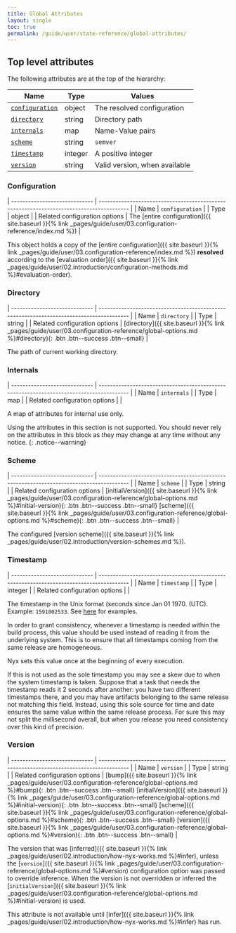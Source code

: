 ```yaml
---
title: Global Attributes
layout: single
toc: true
permalink: /guide/user/state-reference/global-attributes/
---
```


## Top level attributes

The following attributes are at the top of the hierarchy:

| Name                                      | Type    | Values                               |
| ----------------------------------------- | ------- | ------------------------------------ |
| [`configuration`](#configuration)         | object  | The resolved configuration           |
| [`directory`](#directory)                 | string  | Directory path                       |
| [`internals`](#internals)                 | map     | Name-Value pairs                     |
| [`scheme`](#scheme)                       | string  | `semver`                             |
| [`timestamp`](#timestamp)                 | integer | A positive integer                   |
| [`version`](#version)                     | string  | Valid version, when available        |

### Configuration

| ----------------------------- | ---------------------------------------------------------------------------------------- |
| Name                          | `configuration`                                                                          |
| Type                          | object                                                                                   |
| Related configuration options | The [entire configuration]({{ site.baseurl }}{% link _pages/guide/user/03.configuration-reference/index.md %}) |

This object holds a copy of the [entire configuration]({{ site.baseurl }}{% link _pages/guide/user/03.configuration-reference/index.md %}) **resolved** according to the [evaluation order]({{ site.baseurl }}{% link _pages/guide/user/02.introduction/configuration-methods.md %}#evaluation-order).

### Directory

| ----------------------------- | ---------------------------------------------------------------------------------------- |
| Name                          | `directory`                                                                              |
| Type                          | string                                                                                   |
| Related configuration options | [directory]({{ site.baseurl }}{% link _pages/guide/user/03.configuration-reference/global-options.md %}#directory){: .btn .btn--success .btn--small} |

The path of current working directory.

### Internals

| ----------------------------- | ---------------------------------------------------------------------------------------- |
| Name                          | `internals`                                                                              |
| Type                          | map                                                                                      |
| Related configuration options |                                                                                          |

A map of attributes for internal use only.

Using the attributes in this section is not supported. You should never rely on the attributes in this block as they may change at any time without any notice.
{: .notice--warning}

### Scheme

| ----------------------------- | ---------------------------------------------------------------------------------------- |
| Name                          | `scheme`                                                                                 |
| Type                          | string                                                                                   |
| Related configuration options | [initialVersion]({{ site.baseurl }}{% link _pages/guide/user/03.configuration-reference/global-options.md %}#initial-version){: .btn .btn--success .btn--small} [scheme]({{ site.baseurl }}{% link _pages/guide/user/03.configuration-reference/global-options.md %}#scheme){: .btn .btn--success .btn--small} |

The configured [version scheme]({{ site.baseurl }}{% link _pages/guide/user/02.introduction/version-schemes.md %}).

### Timestamp

| ----------------------------- | ---------------------------------------------------------------------------------------- |
| Name                          | `timestamp`                                                                              |
| Type                          | integer                                                                                  |
| Related configuration options |                                                                                          |

The timestamp in the Unix format (seconds since Jan 01 1970. (UTC). Example: `1591802533`. See [here](https://www.unixtimestamp.com/) for examples.

In order to grant consistency, whenever a timestamp is needed within the build process, this value should be used instead of reading it from the underlying system. This is to ensure that all timestamps coming from the same release are homogeneous.

Nyx sets this value once at the beginning of every execution.

If this is not used as the sole timestamp you may see a skew due to when the system timestamp is taken. Suppose that a task that needs the timestamp reads it 2 seconds after another: you have two different timestamps there, and you may have artifacts belonging to the same release not matching this field. Instead, using this sole source for time and date ensures the same value within the same release process. For sure this may not split the millisecond overall, but when you release you need consistency over this kind of precision.

### Version

| ----------------------------- | ---------------------------------------------------------------------------------------- |
| Name                          | `version`                                                                                |
| Type                          | string                                                                                   |
| Related configuration options | [bump]({{ site.baseurl }}{% link _pages/guide/user/03.configuration-reference/global-options.md %}#bump){: .btn .btn--success .btn--small} [initialVersion]({{ site.baseurl }}{% link _pages/guide/user/03.configuration-reference/global-options.md %}#initial-version){: .btn .btn--success .btn--small} [scheme]({{ site.baseurl }}{% link _pages/guide/user/03.configuration-reference/global-options.md %}#scheme){: .btn .btn--success .btn--small} [version]({{ site.baseurl }}{% link _pages/guide/user/03.configuration-reference/global-options.md %}#version){: .btn .btn--success .btn--small} |

The version that was [inferred]({{ site.baseurl }}{% link _pages/guide/user/02.introduction/how-nyx-works.md %}#infer), unless the [`version`]({{ site.baseurl }}{% link _pages/guide/user/03.configuration-reference/global-options.md %}#version) configuration option was passed to override inference. When the version is not overridden or inferred the [`initialVersion`]({{ site.baseurl }}{% link _pages/guide/user/03.configuration-reference/global-options.md %}#initial-version) is used.

This attribute is not available until [infer]({{ site.baseurl }}{% link _pages/guide/user/02.introduction/how-nyx-works.md %}#infer) has run.
